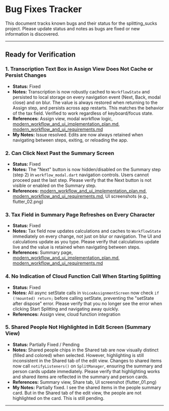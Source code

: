 # Bug Fixes Tracker

This document tracks known bugs and their status for the splitting_sucks project. Please update status and notes as bugs are fixed or new information is discovered.

---

## Ready for Verification

### 1. Transcription Text Box in Assign View Does Not Cache or Persist Changes
- **Status:** Fixed
- **Notes:** Transcription is now robustly cached to `WorkflowState` and persisted to local storage on every navigation event (Next, Back, modal close) and on blur. The value is always restored when returning to the Assign step, and persists across app restarts. This matches the behavior of the tax field. Verified to work regardless of keyboard/focus state.
- **References:** Assign view, modal workflow logic, [modern_workflow_and_ui_implementation_plan.md](modern_workflow_and_ui_implementation_plan.md), [modern_workflow_and_ui_requirements.md](modern_workflow_and_ui_requirements.md)
- **My Notes:** Issue resolved. Edits are now always retained when navigating between steps, exiting, or reloading the app.

### 2. Can Click Next Past the Summary Screen
- **Status:** Fixed
- **Notes:** The "Next" button is now hidden/disabled on the Summary step (step 2) in `workflow_modal.dart` navigation controls. Users cannot proceed past the last step. Please verify that the Next button is not visible or enabled on the Summary step.
- **References:** [modern_workflow_and_ui_implementation_plan.md](modern_workflow_and_ui_implementation_plan.md), [modern_workflow_and_ui_requirements.md](modern_workflow_and_ui_requirements.md), UI screenshots (e.g., flutter_02.png)

### 3. Tax Field in Summary Page Refreshes on Every Character
- **Status:** Fixed
- **Notes:** Tax field now updates calculations and caches to `WorkflowState` immediately on every change, not just on blur or navigation. The UI and calculations update as you type. Please verify that calculations update live and the value is retained when navigating between steps.
- **References:** Summary page, [modern_workflow_and_ui_implementation_plan.md](modern_workflow_and_ui_implementation_plan.md), [modern_workflow_and_ui_requirements.md](modern_workflow_and_ui_requirements.md)

### 4. No Indication of Cloud Function Call When Starting Splitting
- **Status:** Fixed
- **Notes:** All async setState calls in `VoiceAssignmentScreen` now check `if (!mounted) return;` before calling setState, preventing the "setState after dispose" error. Please verify that you no longer see the error when clicking Start Splitting and navigating away quickly.
- **References:** Assign view, cloud function integration

### 5. Shared People Not Highlighted in Edit Screen (Summary View)
- **Status:** Partially Fixed / Pending
- **Notes:** Shared people chips in the Shared tab are now visually distinct (filled and colored) when selected. However, highlighting is still inconsistent in the Shared tab of the edit view. Changes to shared items now call `notifyListeners()` on `SplitManager`, ensuring the summary and person cards update immediately. Please verify that highlighting works and shared items are reflected in the summary and person cards.
- **References:** Summary view, Share tab, UI screenshot (flutter_01.png)
- **My Notes:** Partially fixed. I see the shared items in the people summary card. But in the Shared tab of the edit view, the people are not highlighted on the card. This is still pending.
--- 